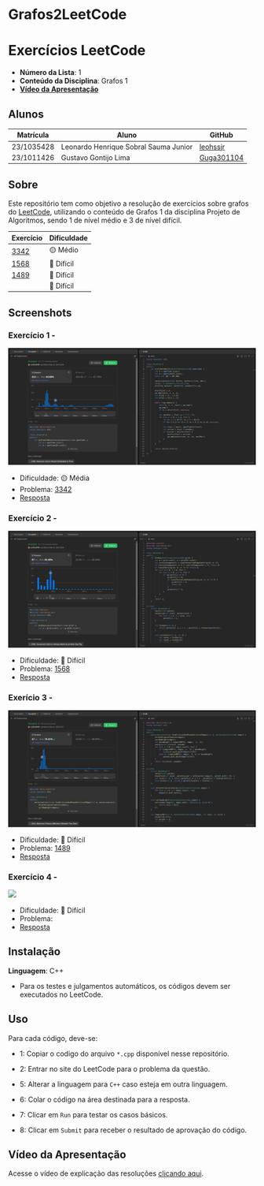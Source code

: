 # Grafos2LeetCode
# Exercícios LeetCode

- **Número da Lista**: 1 <br>
- **Conteúdo da Disciplina**: Grafos 1 <br>
- [**Vídeo da Apresentação**](https://youtu.be/tNxvcpbu-UA) <br>

## Alunos
|Matrícula | Aluno |GitHub|
| -- | -- | -- |
| 23/1035428  | Leonardo Henrique Sobral Sauma Junior |[leohssjr](https://github.com/leohssjr)|
| 23/1011426  | Gustavo Gontijo Lima |[Guga301104](https://github.com/guga301104)|

## Sobre 
Este repositório tem como objetivo a resolução de exercícios sobre grafos do [LeetCode](https://leetcode.com/), utilizando o conteúdo de Grafos 1 da disciplina Projeto de Algoritmos, sendo 1 de nível médio e 3 de nível difícil.

|Exercício | Dificuldade |
| -- | -- |
|[3342](https://leetcode.com/problems/find-minimum-time-to-reach-last-room-ii/description/)|🟡 Médio|
|[1568](https://leetcode.com/problems/minimum-number-of-days-to-disconnect-island/description/)|🔴 Difícil|
|[1489](https://leetcode.com/problems/find-critical-and-pseudo-critical-edges-in-minimum-spanning-tree/description/)|🔴 Difícil|
|[]()|🔴 Difícil|

## Screenshots

### Exercício 1 - []()

![](prints/3342.png)
- Dificuldade: 🟡 Média <br>
- Problema: [3342](https://leetcode.com/problems/find-minimum-time-to-reach-last-room-ii/description/) <br>
- [Resposta](questoes/leetCode_3342.cpp) <br>

### Exercício 2 - []()

![](prints/1568.png)
- Dificuldade: 🔴 Difícil <br>
- Problema: [1568](https://leetcode.com/problems/minimum-number-of-days-to-disconnect-island/description/) <br>
- [Resposta](questoes/leetCode_1568.cpp) <br>

### Exerício 3 - []()

![](prints/1489.png)
- Dificuldade: 🔴 Difícil <br>
- Problema: [1489](https://leetcode.com/problems/find-critical-and-pseudo-critical-edges-in-minimum-spanning-tree/description/) <br>
- [Resposta](questoes/leetCode_1489.cpp) <br>

### Exercício 4 - []()

![](prints/.png)
- Dificuldade: 🔴 Difícil <br>
- Problema: []() <br>
- [Resposta]() <br>

## Instalação 
**Linguagem**: C++
- Para os testes e julgamentos automáticos, os códigos devem ser executados no LeetCode.

## Uso 
Para cada código, deve-se:
- 1: Copiar o codigo do arquivo ```*.cpp``` disponível nesse repositório.
 
- 2: Entrar no site do LeetCode para o problema da questão.

- 5: Alterar a linguagem para ```C++``` caso esteja em outra linguagem.
 
- 6: Colar o código na área destinada para a resposta.
 
- 7: Clicar em ```Run``` para testar os casos básicos.

- 8: Clicar em ```Submit``` para receber o resultado de aprovação do código.
  
## Vídeo da Apresentação
Acesse o vídeo de explicação das resoluções [clicando aqui]().

